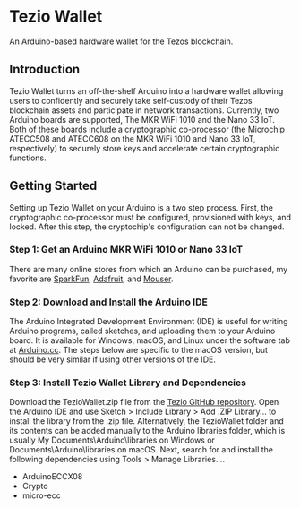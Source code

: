 # Tezio Wallet

An Arduino-based hardware wallet for the Tezos blockchain. 

## Introduction

Tezio Wallet turns an off-the-shelf Arduino into a hardware wallet allowing users to confidently and securely take self-custody of their Tezos blockchain assets and participate in network transactions. Currently, two Arduino boards are supported, The MKR WiFi 1010 and the Nano 33 IoT. Both of these boards include a cryptographic co-processor (the Microchip ATECC508 and ATECC608 on the MKR WiFi 1010 and Nano 33 IoT, respectively) to securely store keys and accelerate certain cryptographic functions. 

## Getting Started

Setting up Tezio Wallet on your Arduino is a two step process. First, the cryptographic co-processor must be configured, provisioned with keys, and locked. After this step, the cryptochip's configuration can not be changed.

### Step 1: Get an Arduino MKR WiFi 1010 or Nano 33 IoT

There are many online stores from which an Arduino can be purchased, my favorite are [SparkFun](http://www.sparkfun.com), [Adafruit](http://www.adafruit.com), and [Mouser](http://www.mouser.com).

### Step 2: Download and Install the Arduino IDE

The Arduino Integrated Development Environment (IDE) is useful for writing Arduino programs, called sketches, and uploading them to your Arduino board. It is available for Windows, macOS, and Linux under the software tab at [Arduino.cc](http://www.arduino.cc). The steps below are specific to the macOS version, but should be very similar if using other versions of the IDE. 

### Step 3: Install Tezio Wallet Library and Dependencies

Download the TezioWallet.zip file from the [Tezio GitHub repository](https://github.com/prof-groff/tezio/tree/main/arduino). Open the Arduino IDE and use Sketch > Include Library > Add .ZIP Library... to install the library from the .zip file. Alternatively, the TezioWallet folder and its contents can be added manually to the Arduino libraries folder, which is usually My Documents\Arduino\libraries on Windows or Documents\Arduino\libraries on macOS. Next,  search for and install the following dependencies using Tools > Manage Libraries....

- ArduinoECCX08
- Crypto
- micro-ecc
